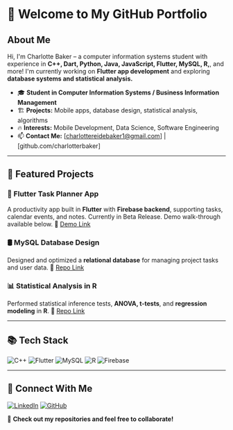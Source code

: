 # 👋 Welcome to My GitHub Portfolio

## About Me
Hi, I'm Charlotte Baker – a computer information systems student with experience in **C++, Dart, Python, Java, JavaScript, Flutter, MySQL, R,**, and more! I'm currently working on **Flutter app development** and exploring **database systems and statistical analysis.**

- 🎓 **Student in Computer Information Systems / Business Information Management**
- 🏗 **Projects:** Mobile apps, database design, statistical analysis, algorithms
- 🔥 **Interests:** Mobile Development, Data Science, Software Engineering
- 📫 **Contact Me:** [charlottereidebaker1@gmail.com] | [github.com/charlotterbaker]

---

## 📌 Featured Projects
### **📱 Flutter Task Planner App**
A productivity app built in **Flutter** with **Firebase backend**, supporting tasks, calendar events, and notes. Currently in Beta Release. Demo walk-through available below.
🔗 [Demo Link](https://github.com/charlotterbaker/clear-task)

### **🛢 MySQL Database Design**
Designed and optimized a **relational database** for managing project tasks and user data.
🔗 [Repo Link](https://github.com/charlotterbaker/mysql)

### **📊 Statistical Analysis in R**
Performed statistical inference tests, **ANOVA, t-tests**, and **regression modeling** in **R**.
🔗 [Repo Link](https://github.com/charlotterbaker/statistical-analysis)

---

## 📚 Tech Stack
![C++](https://img.shields.io/badge/-C++-blue?style=flat-square&logo=c%2B%2B)
![Flutter](https://img.shields.io/badge/-Flutter-blue?style=flat-square&logo=flutter)
![MySQL](https://img.shields.io/badge/-MySQL-orange?style=flat-square&logo=mysql)
![R](https://img.shields.io/badge/-R-blue?style=flat-square&logo=r)
![Firebase](https://img.shields.io/badge/-Firebase-yellow?style=flat-square&logo=firebase)

---

## 🔗 Connect With Me
[![LinkedIn](https://img.shields.io/badge/LinkedIn-Profile-blue?logo=linkedin)](https://www.linkedin.com/in/)
[![GitHub](https://img.shields.io/badge/GitHub-Profile-black?logo=github)](https://github.com/charlotterbaker)

🚀 **Check out my repositories and feel free to collaborate!**
